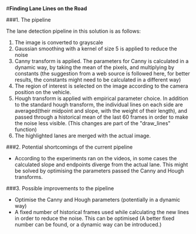 #**Finding Lane Lines on the Road** 

###1. The pipeline

The lane detection pipeline in this solution is as follows:

1. The image is converted to grayscale
2. Gaussian smoothing with a kernel of size 5 is applied to reduce the noise 
3. Canny transform is applied. The parameters for Canny is calculated in a dynamic way, by taking the mean of the pixels, and multiplying by constants (the suggestion from a web source is followed here, for better results, the constants might need to be calculated in a different way)
4. The region of interest is selected on the image according to the camera position on the vehicle.
5. Hough transform is applied with empirical parameter choice. In addition to the standard hough transform, the individual lines on each side are averaged(their midpoint and slope, with the weight of their length), and passed through a historical mean of the last 60 frames in order to make the noise less visible. (This changes are part of the "draw_lines" function) 
6. The highlighted lanes are merged with the actual image.


###2. Potential shortcomings of the current pipeline

- According to the experiments ran on the videos, in some cases the calculated slope and endpoints diverge from the actual lane. This might be solved by optimising the parameters passed the Canny and Hough transforms.

###3. Possible improvements to the pipeline

- Optimise the Canny and Hough parameters (potentially in a dynamic way)
- A fixed number of historical frames used while calculating the new lines in order to reduce the noise. This can be optimised (A better fixed number can be found, or a dynamic way can be introduced.)



